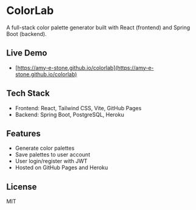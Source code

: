 # ColorLab

A full-stack color palette generator built with React (frontend) and Spring Boot (backend).

## Live Demo
- [https://amy-e-stone.github.io/colorlab](https://amy-e-stone.github.io/colorlab)

## Tech Stack
- Frontend: React, Tailwind CSS, Vite, GitHub Pages
- Backend: Spring Boot, PostgreSQL, Heroku

## Features
- Generate color palettes
- Save palettes to user account
- User login/register with JWT
- Hosted on GitHub Pages and Heroku

## License
MIT
